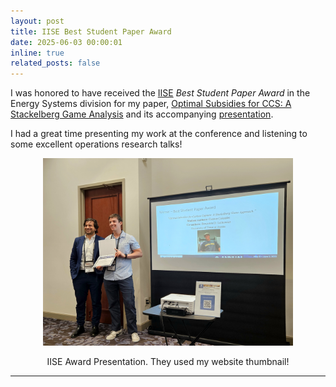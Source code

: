 ```yaml
---
layout: post
title: IISE Best Student Paper Award
date: 2025-06-03 00:00:01
inline: true
related_posts: false
---
```


I was honored to have received the [IISE](https://www.iise.org/Annual/conference) *Best Student Paper Award* in the Energy Systems division for my paper, [Optimal Subsidies for CCS: A Stackelberg Game Analysis](https://papers.ssrn.com/sol3/papers.cfm?abstract_id=5168632) and its accompanying [presentation](assets/pdf/Optimal_Subsidies_for_Carbon_Capture__A_Stackelberg_Game_Analysis.pdf).

 I had a great time presenting my work at the conference and listening to some excellent operations research talks! 

<center>
	<figure>
	<img src="/assets/img/news_images/IISE_BSP.png" alt="IISE Award Presentation" width="400" height="300">
	</figure>
	<figcaption> IISE Award Presentation. They used my website thumbnail!
	</figcaption>
</center>
<hr>

